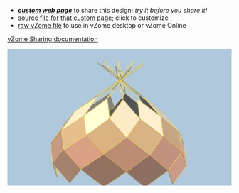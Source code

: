 
 - [***custom web page***][post] to share this design; *try it before you share it!*
 - [source file for that custom page][source]; click to customize
 - [raw vZome file][raw] to use in vZome desktop or vZome Online

[vZome Sharing documentation](https://vzome.github.io/vzome/sharing.html#how-it-works)

![Image](<9-directions-light-4.png>)


[post]: <https://John-Kostick.github.io/vzome-sharing/2022/02/19/9-directions-light-4-15-42-23.html>
[source]: <https://github.com/John-Kostick/vzome-sharing/edit/main/_posts/2022-02-19-9-directions-light-4-15-42-23.md>
[raw]: <https://raw.githubusercontent.com/John-Kostick/vzome-sharing/main/2022/02/19/15-42-23-9-directions-light-4/9-directions-light-4.vZome>